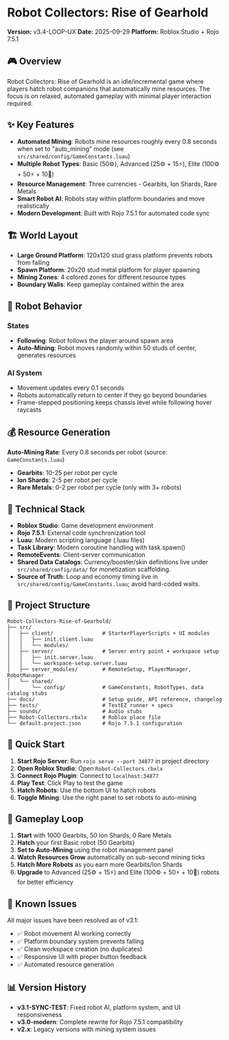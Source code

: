 # Robot Collectors: Rise of Gearhold

**Version:** v3.4-LOOP-UX
**Date:** 2025-09-29
**Platform:** Roblox Studio + Rojo 7.5.1

## 🎮 Overview

Robot Collectors: Rise of Gearhold is an idle/incremental game where players hatch robot companions that automatically mine resources. The focus is on relaxed, automated gameplay with minimal player interaction required.

## ✨ Key Features

- **Automated Mining**: Robots mine resources roughly every 0.8 seconds when set to "auto_mining" mode (see `src/shared/config/GameConstants.luau`)
- **Multiple Robot Types**: Basic (50⚙️), Advanced (25⚙️ + 15⚡), Elite (100⚙️ + 50⚡ + 10🥇)
- **Resource Management**: Three currencies - Gearbits, Ion Shards, Rare Metals
- **Smart Robot AI**: Robots stay within platform boundaries and move realistically
- **Modern Development**: Built with Rojo 7.5.1 for automated code sync

## 🏗️ World Layout

- **Large Ground Platform**: 120x120 stud grass platform prevents robots from falling
- **Spawn Platform**: 20x20 stud metal platform for player spawning
- **Mining Zones**: 4 colored zones for different resource types
- **Boundary Walls**: Keep gameplay contained within the area

## 🤖 Robot Behavior

### States
- **Following**: Robot follows the player around spawn area
- **Auto-Mining**: Robot moves randomly within 50 studs of center, generates resources

### AI System
- Movement updates every 0.1 seconds
- Robots automatically return to center if they go beyond boundaries
- Frame-stepped positioning keeps chassis level while following hover raycasts

## 💰 Resource Generation

**Auto-Mining Rate**: Every 0.8 seconds per robot (source: `GameConstants.luau`)
- **Gearbits**: 10-25 per robot per cycle
- **Ion Shards**: 2-5 per robot per cycle
- **Rare Metals**: 0-2 per robot per cycle (only with 3+ robots)

## 🔧 Technical Stack

- **Roblox Studio**: Game development environment
- **Rojo 7.5.1**: External code synchronization tool
- **Luau**: Modern scripting language (.luau files)
- **Task Library**: Modern coroutine handling with task.spawn()
- **RemoteEvents**: Client-server communication
- **Shared Data Catalogs**: Currency/booster/skin definitions live under `src/shared/config/data/` for monetization scaffolding.
- **Source of Truth**: Loop and economy timing live in `src/shared/config/GameConstants.luau`; avoid hard-coded waits.

## 📁 Project Structure

```
Robot-Collectors-Rise-of-Gearhold/
├── src/
│   ├── client/                # StarterPlayerScripts + UI modules
│   │   ├── init.client.luau
│   │   └── modules/
│   ├── server/                # Server entry point + workspace setup
│   │   ├── init.server.luau
│   │   └── workspace-setup.server.luau
│   ├── server_modules/        # RemoteSetup, PlayerManager, RobotManager
│   └── shared/
│       └── config/            # GameConstants, RobotTypes, data catalog stubs
├── docs/                      # Setup guide, API reference, changelog
├── tests/                     # TestEZ runner + specs
├── sounds/                    # Audio stubs
├── Robot-Collectors.rbxlx     # Roblox place file
└── default.project.json       # Rojo 7.5.1 configuration
```

## 🚀 Quick Start

1. **Start Rojo Server**: Run `rojo serve --port 34877` in project directory
2. **Open Roblox Studio**: Open `Robot-Collectors.rbxlx`
3. **Connect Rojo Plugin**: Connect to `localhost:34877`
4. **Play Test**: Click Play to test the game
5. **Hatch Robots**: Use the bottom UI to hatch robots
6. **Toggle Mining**: Use the right panel to set robots to auto-mining

## 🎯 Gameplay Loop

1. **Start** with 1000 Gearbits, 50 Ion Shards, 0 Rare Metals
2. **Hatch** your first Basic robot (50 Gearbits)
3. **Set to Auto-Mining** using the robot management panel
4. **Watch Resources Grow** automatically on sub-second mining ticks
5. **Hatch More Robots** as you earn more Gearbits/Ion Shards
6. **Upgrade** to Advanced (25⚙️ + 15⚡) and Elite (100⚙️ + 50⚡ + 10🥇) robots for better efficiency

## 🐛 Known Issues

All major issues have been resolved as of v3.1:
- ✅ Robot movement AI working correctly
- ✅ Platform boundary system prevents falling
- ✅ Clean workspace creation (no duplicates)
- ✅ Responsive UI with proper button feedback
- ✅ Automated resource generation

## 📊 Version History

- **v3.1-SYNC-TEST**: Fixed robot AI, platform system, and UI responsiveness
- **v3.0-modern**: Complete rewrite for Rojo 7.5.1 compatibility
- **v2.x**: Legacy versions with mining system issues
